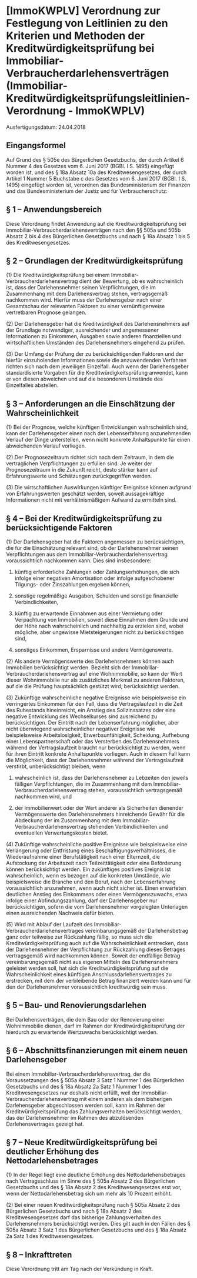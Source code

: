 # [ImmoKWPLV] Verordnung zur Festlegung von Leitlinien zu den Kriterien und Methoden der Kreditwürdigkeitsprüfung bei Immobiliar-Verbraucherdarlehensverträgen   (Immobiliar-Kreditwürdigkeitsprüfungsleitlinien-Verordnung - ImmoKWPLV)

Ausfertigungsdatum: 24.04.2018

 

## Eingangsformel

Auf Grund des § 505e des Bürgerlichen Gesetzbuchs, der durch Artikel 6 Nummer 4 des Gesetzes vom 6. Juni 2017 (BGBl. I S. 1495) eingefügt worden ist, und des § 18a Absatz 10a des Kreditwesengesetzes, der durch Artikel 1 Nummer 5 Buchstabe c des Gesetzes vom 6. Juni 2017 (BGBl. I S. 1495) eingefügt worden ist, verordnen das Bundesministerium der Finanzen und das Bundesministerium der Justiz und für Verbraucherschutz:


## § 1 – Anwendungsbereich

Diese Verordnung findet Anwendung auf die Kreditwürdigkeitsprüfung bei Immobiliar-Verbraucherdarlehensverträgen nach den §§ 505a und 505b Absatz 2 bis 4 des Bürgerlichen Gesetzbuchs und nach § 18a Absatz 1 bis 5 des Kreditwesengesetzes.


## § 2 – Grundlagen der Kreditwürdigkeitsprüfung

(1) Die Kreditwürdigkeitsprüfung bei einem Immobiliar-Verbraucherdarlehensvertrag dient der Bewertung, ob es wahrscheinlich ist, dass der Darlehensnehmer seinen Verpflichtungen, die im Zusammenhang mit dem Darlehensvertrag stehen, vertragsgemäß nachkommen wird. Hierfür muss der Darlehensgeber nach einer Gesamtschau der relevanten Faktoren zu einer vernünftigerweise vertretbaren Prognose gelangen.

(2) Der Darlehensgeber hat die Kreditwürdigkeit des Darlehensnehmers auf der Grundlage notwendiger, ausreichender und angemessener Informationen zu Einkommen, Ausgaben sowie anderen finanziellen und wirtschaftlichen Umständen des Darlehensnehmers eingehend zu prüfen.

(3) Der Umfang der Prüfung der zu berücksichtigenden Faktoren und der hierfür einzuholenden Informationen sowie die anzuwendenden Verfahren richten sich nach dem jeweiligen Einzelfall. Auch wenn der Darlehensgeber standardisierte Vorgaben für die Kreditwürdigkeitsprüfung anwendet, kann er von diesen abweichen und auf die besonderen Umstände des Einzelfalles abstellen.


## § 3 – Anforderungen an die Einschätzung der Wahrscheinlichkeit

(1) Bei der Prognose, welche künftigen Entwicklungen wahrscheinlich sind, kann der Darlehensgeber einen nach der Lebenserfahrung anzunehmenden Verlauf der Dinge unterstellen, wenn nicht konkrete Anhaltspunkte für einen abweichenden Verlauf vorliegen.

(2) Der Prognosezeitraum richtet sich nach dem Zeitraum, in dem die vertraglichen Verpflichtungen zu erfüllen sind. Je weiter der Prognosezeitraum in die Zukunft reicht, desto stärker kann auf Erfahrungswerte und Schätzungen zurückgegriffen werden.

(3) Die wirtschaftlichen Auswirkungen künftiger Ereignisse können aufgrund von Erfahrungswerten geschätzt werden, soweit aussagekräftige Informationen nicht mit verhältnismäßigem Aufwand zu ermitteln sind.


## § 4 – Bei der Kreditwürdigkeitsprüfung zu berücksichtigende Faktoren

(1) Der Darlehensgeber hat die Faktoren angemessen zu berücksichtigen, die für die Einschätzung relevant sind, ob der Darlehensnehmer seinen Verpflichtungen aus dem Immobiliar-Verbraucherdarlehensvertrag voraussichtlich nachkommen kann. Dies sind insbesondere:

1. künftig erforderliche Zahlungen oder Zahlungserhöhungen, die sich infolge einer negativen Amortisation oder infolge aufgeschobener Tilgungs- oder Zinszahlungen ergeben können,

2. sonstige regelmäßige Ausgaben, Schulden und sonstige finanzielle Verbindlichkeiten,

3. künftig zu erwartende Einnahmen aus einer Vermietung oder Verpachtung von Immobilien, soweit diese Einnahmen dem Grunde und der Höhe nach wahrscheinlich und nachhaltig zu erzielen sind, wobei mögliche, aber ungewisse Mietsteigerungen nicht zu berücksichtigen sind,

4. sonstiges Einkommen, Ersparnisse und andere Vermögenswerte.

(2) Als andere Vermögenswerte des Darlehensnehmers können auch Immobilien berücksichtigt werden. Bezieht sich der Immobiliar-Verbraucherdarlehensvertrag auf eine Wohnimmobilie, so kann der Wert dieser Wohnimmobilie nur als zusätzliches Merkmal zu anderen Faktoren, auf die die Prüfung hauptsächlich gestützt wird, berücksichtigt werden.

(3) Zukünftige wahrscheinliche negative Ereignisse wie beispielsweise ein verringertes Einkommen für den Fall, dass die Vertragslaufzeit in die Zeit des Ruhestands hineinreicht, ein Anstieg des Sollzinssatzes oder eine negative Entwicklung des Wechselkurses sind ausreichend zu berücksichtigen. Der Eintritt nach der Lebenserfahrung möglicher, aber nicht überwiegend wahrscheinlicher negativer Ereignisse wie beispielsweise Arbeitslosigkeit, Erwerbsunfähigkeit, Scheidung, Aufhebung einer Lebenspartnerschaft oder das Versterben des Darlehensnehmers während der Vertragslaufzeit braucht nur berücksichtigt zu werden, wenn für ihren Eintritt konkrete Anhaltspunkte vorliegen. Auch in diesem Fall kann die Möglichkeit, dass der Darlehensnehmer während der Vertragslaufzeit verstirbt, unberücksichtigt bleiben, wenn

1. wahrscheinlich ist, dass der Darlehensnehmer zu Lebzeiten den jeweils fälligen Verpflichtungen, die im Zusammenhang mit dem Immobiliar-Verbraucherdarlehensvertrag stehen, voraussichtlich vertragsgemäß nachkommen wird, und

2. der Immobilienwert oder der Wert anderer als Sicherheiten dienender Vermögenswerte des Darlehensnehmers hinreichende Gewähr für die Abdeckung der im Zusammenhang mit dem Immobiliar-Verbraucherdarlehensvertrag stehenden Verbindlichkeiten und eventuellen Verwertungskosten bietet.

(4) Zukünftige wahrscheinliche positive Ereignisse wie beispielsweise eine Verlängerung oder Entfristung eines Beschäftigungsverhältnisses, die Wiederaufnahme einer Berufstätigkeit nach einer Elternzeit, die Aufstockung der Arbeitszeit nach Teilzeittätigkeit oder eine Beförderung können berücksichtigt werden. Ein zukünftiges positives Ereignis ist wahrscheinlich, wenn es bezogen auf die konkreten Umstände, wie beispielsweise die Branche und den Beruf, nach der Lebenserfahrung voraussichtlich anzunehmen, wenn auch nicht sicher ist. Einen erwarteten deutlichen Anstieg des Einkommens oder einen Vermögenszuwachs, etwa infolge einer Abfindungszahlung, darf der Darlehensgeber nur berücksichtigen, sofern die vom Darlehensnehmer vorgelegten Unterlagen einen ausreichenden Nachweis dafür bieten.

(5) Wird mit Ablauf der Laufzeit des Immobiliar-Verbraucherdarlehensvertrages vereinbarungsgemäß der Darlehensbetrag ganz oder teilweise zur Rückzahlung fällig, so muss sich die Kreditwürdigkeitsprüfung auch auf die Wahrscheinlichkeit erstrecken, dass der Darlehensnehmer der Verpflichtung zur Rückzahlung dieses Betrages vertragsgemäß wird nachkommen können. Soweit der endfällige Betrag vereinbarungsgemäß nicht aus eigenen Mitteln des Darlehensnehmers geleistet werden soll, hat sich die Kreditwürdigkeitsprüfung auf die Wahrscheinlichkeit eines künftigen Anschlussdarlehensvertrages zu erstrecken, mit dem der verbleibende Betrag finanziert werden kann und für den der Darlehensnehmer voraussichtlich kreditwürdig sein muss.


## § 5 – Bau- und Renovierungsdarlehen

Bei Darlehensverträgen, die dem Bau oder der Renovierung einer Wohnimmobilie dienen, darf im Rahmen der Kreditwürdigkeitsprüfung der hierdurch zu erwartende Wertzuwachs berücksichtigt werden.


## § 6 – Abschnittsfinanzierungen mit einem neuen Darlehensgeber

Bei einem Immobiliar-Verbraucherdarlehensvertrag, der die Voraussetzungen des § 505a Absatz 3 Satz 1 Nummer 1 des Bürgerlichen Gesetzbuchs und des § 18a Absatz 2a Satz 1 Nummer 1 des Kreditwesengesetzes nur deshalb nicht erfüllt, weil der Immobiliar-Verbraucherdarlehensvertrag mit einem anderen als dem bisherigen Darlehensgeber abgeschlossen werden soll, kann im Rahmen der Kreditwürdigkeitsprüfung das Zahlungsverhalten berücksichtigt werden, das der Darlehensnehmer im Rahmen des abzulösenden Darlehensvertrages gezeigt hat.


## § 7 – Neue Kreditwürdigkeitsprüfung bei deutlicher Erhöhung des Nettodarlehensbetrages

(1) In der Regel liegt eine deutliche Erhöhung des Nettodarlehensbetrages nach Vertragsschluss im Sinne des § 505a Absatz 2 des Bürgerlichen Gesetzbuchs und des § 18a Absatz 2 des Kreditwesengesetzes erst vor, wenn der Nettodarlehensbetrag sich um mehr als 10 Prozent erhöht.

(2) Bei einer neuen Kreditwürdigkeitsprüfung nach § 505a Absatz 2 des Bürgerlichen Gesetzbuchs und nach § 18a Absatz 2 des Kreditwesengesetzes darf das bisherige Zahlungsverhalten des Darlehensnehmers berücksichtigt werden. Dies gilt auch in den Fällen des § 505a Absatz 3 Satz 1 des Bürgerlichen Gesetzbuchs und des § 18a Absatz 2a Satz 1 des Kreditwesengesetzes.


## § 8 – Inkrafttreten

Diese Verordnung tritt am Tag nach der Verkündung in Kraft.
